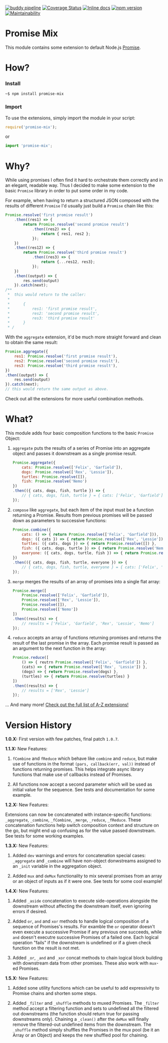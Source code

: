 [![buddy pipeline](https://app.buddy.works/onheiron/promise-mix/pipelines/pipeline/130737/badge.svg?token=283a6a2985e2caa8d6cca85b846f96c4497ad84276bf38c02835ceb8085c2562 "buddy pipeline")](https://app.buddy.works/onheiron/promise-mix/pipelines/pipeline/130737) [![Coverage Status](https://coveralls.io/repos/github/Onheiron/promise-mix/badge.svg?branch=master)](https://coveralls.io/github/Onheiron/promise-mix?branch=master) [![Inline docs](http://inch-ci.org/github/Onheiron/promise-mix.svg?branch=master)](http://inch-ci.org/github/Onheiron/promise-mix) [![npm version](https://badge.fury.io/js/promise-mix.svg)](https://badge.fury.io/js/promise-mix) [![Maintainability](https://api.codeclimate.com/v1/badges/7fbf846781a0a765011b/maintainability)](https://codeclimate.com/github/Onheiron/promise-mix/maintainability)

# Promise Mix

This module contains some extension to default Node.js [Promise](https://www.promisejs.org/).

# How?
### Install
```bash
~$ npm install promise-mix
```

### Import

To use the extensions, simply import the module in your script:

```javascript
require('promise-mix');
```
or
```javascript
import 'promise-mix';
```

# Why?

While using promises I often find it hard to orchestrate them correctly and in an elegant, readable way.
Thus I decided to make some extension to the basic `Promise` library in order to put some order in my code.

For example, when having to return a structured JSON composed with the results of different `Promise` I'd usually just build a `Promise` chain like this:

```javascript
Promise.resolve('first promise result')
    .then((res1) => {
        return Promise.resolve('second promise result')
            .then((res2) => {
                return { res1, res2 };
            });
    })
    .then((res12) => {
        return Promise.resolve('third promise result')
            .then((res3) => {
                return {...res12, res3};
            });
    })
    .then((output) => {
        res.send(output)
    }).catch(next);
/**
 *  this would return to the caller:
 * 
 *      { 
 *          res1: 'first promise result', 
 *          res2: 'second promise result', 
 *          res3: 'third promise result' 
 *      }
 * /
```

With the `aggregate` extension, it'd be much more straight forward and clean to obtain the same result:

```javascript
Promise.aggregate({
    res1: Promise.resolve('first promise result'),
    res2: Promise.resolve('second promise result'),
    res3: Promise.resolve('third promise result'),
})
.then((output) => {
    res.send(output)
}).catch(next);
// this would return the same output as above.
```

Check out all the extensions for more useful combination methods.

# What?

This module adds four basic composition functions to the basic `Promise` Object:

1. `aggregate` puts the results of a series of Promise into an aggregate object and passes it downstream as a single promise result.

    ```javascript
    Promise.aggregate({
        cats: Promise.resolve(['Felix', 'Garfield']),
        dogs: Promise.resolve(['Rex', 'Lessie']),
        turtles: Promise.resolve([]),
        fish: Promise.resolve('Nemo')
    })
    .then(({ cats, dogs, fish, turtle }) => {
        // { cats, dogs, fish, turtle } = { cats: ['Felix', 'Garfield'], dogs: ['Rex', 'Lessie'], fish: 'Nemo', turtle: [] }
    });
    ```

2. `compose` like `aggregate`, but each item of the input must be a function returning a Promise. Results from previous promises will be passed down as parameters to successive functions:

    ```javascript
    Promise.combine({
        cats: () => { return Promise.resolve(['Felix', 'Garfield'])),
        dogs: ({ cats }) => { return Promise.resolve(['Rex', 'Lessie']) },
        turtles: ({ cats, dogs }) => { return Promise.resolve([]) },
        fish: ({ cats, dogs, turtle }) => { return Promise.resolve('Nemo') },
        everyone: ({ cats, dogs, turtle, fish }) => { return Promise.resolve({ cats, dogs, turtle, fish }) }
    })
    .then(({ cats, dogs, fish, turtle, everyone }) => {
        // { cats, dogs, fish, turtle, everyone } = { cats: ['Felix', 'Garfield'], dogs: ['Rex', 'Lessie'], fish: 'Nemo', turtle: [], everyone: { cats: ['Felix', 'Garfield'], dogs: ['Rex', 'Lessie'], fish: 'Nemo', turtle: [] } }
    });
    ```

3. `merge` merges the results of an array of promises into a single flat array:

    ```javascript
    Promise.merge([
        Promise.resolve(['Felix', 'Garfield']),
        Promise.resolve(['Rex', 'Lessie']),
        Promise.resolve([]),
        Promise.resolve(['Nemo'])
    ])
    .then((results) => {
        // results = ['Felix', 'Garfield', 'Rex', 'Lessie', 'Nemo']
    });
    ```

4. `reduce` accepts an array of functions returning promises and returns the result of the last promise in the array. Each promise result is passed as an argument to the next function in the array:

    ```javascript
    Promise.reduce([
        () => { reutrn Promise.resolve(['Felix', 'Garfield']) },
        (cats) => { return Promise.resolve(['Rex', 'Lessie']) },
        (dogs) => { return Promise.resolve(dogs) },
        (turtles) => { return Promise.resolve(turtles) }
    ])
    .then((results) => {
        // results = ['Rex', 'Lessie']
    });
    ```
... And many more! [Check out the full list of A-Z extensions!](https://github.com/Onheiron/promise-mix/wiki/Dictionary)

# Version History

**1.0.X:** First version with few patches, final patch `1.0.7`.

**1.1.X:** New Features:

1. `fCombine` and `fReduce` which behave like `combine` and `reduce`, but make use of functions in the format `(pars, callback(err, val))` instead of functions returning promises. This helps integrate async library functions that make use of callbacks instead of Promises.

2. All functions now accept a second parameter which will be used as initial value for the sequence. See tests and documentation for some example.

**1.2.X:** New Features:

Extensions can now be concatenated with instance-specific functions: `_aggregate`, `_combine`, `_fCombine`, `_merge`, `_reduce`, `_fReduce`. These concatenation functions help switch composition context and structure on the go, but might end up confusing as for the value passed downstream. See tests for some working examples.

**1.3.X:** New Features:

1. Added `dev` warnings and errors for concatenation special cases: `_aggregate` and `_combine` will have non-object donwstreams assigned to an `_init` variable in the aggregation object.

2. Added `mux` and `deMux` functionality to mix several promises from an array or an object of inputs as if it were one. See tests for some cool example!

**1.4.X:** New Features:

1. Added `_aside` concatenation to execute side-operations alongside the downstream without affecting the downstream itself, even ignoring errors if desired.

2. Added `or`, `and` and `xor` methods to handle logical composition of a sequence of Promises's results. For examble the `or` operator doesn't even execute a successive Promise if any previous one succeeds, while `and` doesn't executre successive Promises of a failed one. Each logical operation "fails" if the downstream is undefined or if a given check function on the result is not met.

3. Added `_or`, `_and` and `_xor` concat methods to chain logical block building with downstream data from other promises. These also work with `mux`-ed Promises.

**1.5.X:** New Features:

1. Added sone utility functions which can be useful to add expressivity to Promise chains and shorten some steps.

2. Added `_filter` and `_shuffle` methods to muxed Promises. The `_filter` method accept a filtering function and sets to undefined all the filtered out downstreams (the function should return true for passing downstreams only). Chaining a `_clean()` after the `deMux` will finally remove the filtered-out undefined items from the downstream. The `_shuffle` method simply shuffles the Promises in the mux pool (be it an Array
or an Object) and keeps the new shuffled pool for chaining.